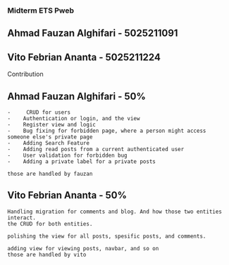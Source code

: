 ### Midterm ETS Pweb
## Ahmad Fauzan Alghifari - 5025211091
## Vito Febrian Ananta    - 5025211224


Contribution 
## Ahmad Fauzan Alghifari - 50%
    -     CRUD for users
    -    Authentication or login, and the view 
    -    Register view and logic
    -    Bug fixing for forbidden page, where a person might access someone else's private page
    -    Adding Search Feature
    -    Adding read posts from a current authenticated user
    -    User validation for forbidden bug
    -    Adding a private label for a private posts

    those are handled by fauzan

## Vito Febrian Ananta - 50%
    Handling migration for comments and blog. And how those two entities interact.
    the CRUD for both entities. 

    polishing the view for all posts, spesific posts, and comments.

    adding view for viewing posts, navbar, and so on
    those are handled by vito
